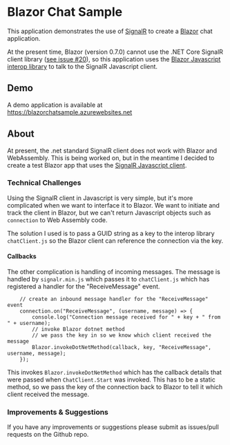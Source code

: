 # Blazor Chat Sample

This application demonstrates the use of [SignalR](https://www.asp.net/signalr) to create 
a [Blazor](https://blazor.net) chat application.

At the present time, Blazor (version 0.7.0) cannot use the .NET Core SignalR client library 
([see issue #20](https://github.com/aspnet/Blazor/issues/20)), so this application uses the
[Blazor Javascript interop library](https://blazor.net/docs/javascript-interop.html) to talk
to the SignalR Javascript client.

## Demo

A demo application is available at https://blazorchatsample.azurewebsites.net 

## About

At present, the .net standard SignalR client does not work with Blazor and WebAssembly. This is being
worked on, but in the meantime I decided to create a test Blazor app that uses the [SignalR Javascript 
client](https://docs.microsoft.com/en-us/aspnet/core/signalr/javascript-client?view=aspnetcore-2.1).

### Technical Challenges 

Using the SignalR client in Javascript is very simple, but it's more complicated when we want to 
interface it to Blazor. We want to initiate and track the client in Blazor, but we can't return 
Javascript objects such as `connection` to Web Assembly code.

The solution I used is to pass a GUID string as a key to the interop library `chatClient.js` so 
the Blazor client can reference the connection via the key.

#### Callbacks

The other complication is handling of incoming messages. The message is handled by `signalr.min.js`
which passes it to `chatClient.js` which has registered a handler for the "ReceiveMessage" event.
```
    // create an inbound message handler for the "ReceiveMessage" event
    connection.on("ReceiveMessage", (username, message) => {
        console.log("Connection message received for " + key + " from " + username);
        // invoke Blazor dotnet method 
        // we pass the key in so we know which client received the message
        Blazor.invokeDotNetMethod(callback, key, "ReceiveMessage", username, message);
    });
```
This invokes `Blazor.invokeDotNetMethod` which has the callback details that were passed 
when `ChatClient.Start` was invoked. This has to be a static method, so we pass the key of
the connection back to Blazor to tell it which client received the message.

### Improvements & Suggestions

If you have any improvements or suggestions please submit as issues/pull requests on the Github repo.


